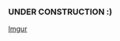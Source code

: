 [email]: mailto:hakim.redjem@epitech.eu
[github]: https://github.com/VulkreoN
[linkedin]: https://www.linkedin.com/in/hakim-redjem

### UNDER CONSTRUCTION :)
[Imgur](https://i.imgur.com/4LG75kl.gifv)